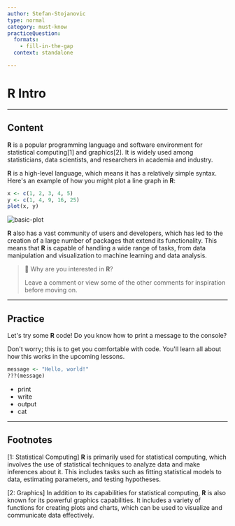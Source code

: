 ```yaml
---
author: Stefan-Stojanovic
type: normal
category: must-know
practiceQuestion:
  formats:
    - fill-in-the-gap
  context: standalone

---
```


# R Intro

---

## Content

**R** is a popular programming language and software environment for statistical computing[1] and graphics[2]. It is widely used among statisticians, data scientists, and researchers in academia and industry.

**R** is a high-level language, which means it has a relatively simple syntax. Here's an example of how you might plot a line graph in **R**:

```r
x <- c(1, 2, 3, 4, 5)
y <- c(1, 4, 9, 16, 25)
plot(x, y)
```

![basic-plot](https://img.enkipro.com/3c8221e34bd83ad566107e6acd2e285a.png)

**R** also has a vast community of users and developers, which has led to the creation of a large number of packages that extend its functionality. This means that **R** is capable of handling a wide range of tasks, from data manipulation and visualization to machine learning and data analysis.

> 💬 Why are you interested in **R**?
> 
> Leave a comment or view some of the other comments for inspiration before moving on.

---
## Practice

Let's try some **R** code! Do you know how to print a message to the console?

Don't worry; this is to get you comfortable with code.
You'll learn all about how this works in the upcoming lessons.

```r
message <- "Hello, world!"
???(message)
```

- print
- write
- output
- cat

---
## Footnotes


[1: Statistical Computing]
**R** is primarily used for statistical computing, which involves the use of statistical techniques to analyze data and make inferences about it. This includes tasks such as fitting statistical models to data, estimating parameters, and testing hypotheses.

[2: Graphics]
In addition to its capabilities for statistical computing, **R** is also known for its powerful graphics capabilities. It includes a variety of functions for creating plots and charts, which can be used to visualize and communicate data effectively.
